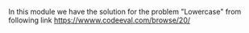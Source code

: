 In this module we have the solution for the problem "Lowercase" from following link
https://wwww.codeeval.com/browse/20/
